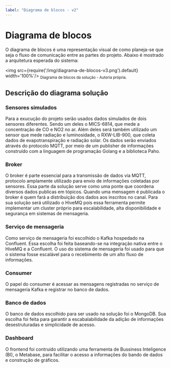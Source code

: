 ```yaml
---
label: "Diagrama de blocos - v2"
---
```


# Diagrama de blocos


O diagrama de blocos é uma representação visual de como planeja-se que seja o fluxo de comunicação entre as partes do projeto. Abaixo é mostrado a arquitetura esperada do sistema:

<img src={require('/img/diagrama-de-blocos-v3.png').default} width='100%'/>
<sub>Diagrama de blocos da solução - Autoria própria.</sub>

## Descrição do diagrama solução

### Sensores simulados
Para a exucução do projeto serão usados dados simulados de dois sensores diferentes. Sendo um deles o MICS-6814, que mede a concentração de CO e NO2 no ar. Além deles será também utilizado um sensor que mede radiação e luminosidade, o RXW-LIB-900, que coleta dados de evapotranspiração e radiação solar. Os dados serão enviados através do protocolo MQTT, por meio de um publisher de informações construído com a linguagem de programação Golang e a biblioteca Paho.

### Broker
O broker é parte essencial para a transmissão de dados via MQTT, protocolo amplamente utilizado para envio de informações coletadas por sensores. Essa parte da solução serve como uma ponte que coordena diversos dados publicas em tópicos. Quando uma mensagem é publicada o broker é quem fará a distribuição dos dados aos inscritos no canal. Para sua solução será utilizado o HiveMQ pois essa ferramenta permite implementar um cluster próprio para escalabilidade, alta disponibilidade e segurança em sistemas de mensageria.

### Serviço de mensageria
Como serviço de mensageria foi escolhido o Kafka hospedado na Confluent. Essa escolha foi feita baseando-se na integração nativa entre o HiveMQ e a Confluent. O uso do sistema de mensageria foi usado para que o sistema fosse escalável para o recebimento de um alto fluxo de informações.

### Consumer
O papel do consumer é acessar as mensagens registradas no serviço de mensageria Kafka e registrar no banco de dados. 

### Banco de dados
O banco de dados escolhido para ser usado na solução foi o MongoDB. Sua escolha foi feita para garantir a escabalabilidade da adição de informações desestruturadas e simplicidade de acesso.

### Dashboard
O frontend foi contruido utilizando uma ferramenta de Bussiness Inteligence (BI), o Metabase, para facilitar o acesso a informações do bando de dados e construção de gráficos.



